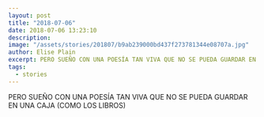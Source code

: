 ```yaml
---
layout: post
title: "2018-07-06"
date: 2018-07-06 13:23:10
description: 
image: "/assets/stories/201807/b9ab239000bd437f273781344e08707a.jpg"
author: Elise Plain
excerpt: PERO SUEÑO CON UNA POESÍA TAN VIVA QUE NO SE PUEDA GUARDAR EN UNA CAJA (COMO LOS LIBROS)
tags: 
  - stories
---
```


PERO SUEÑO CON UNA POESÍA TAN VIVA QUE NO SE PUEDA GUARDAR EN UNA CAJA (COMO LOS LIBROS)
<p></p>

